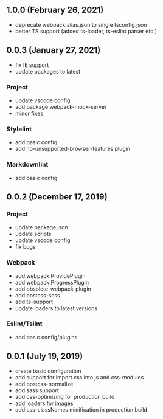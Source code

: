 <!-- markdownlint-disable MD024 -->
<!-- markdownlint-disable MD041 -->
## 1.0.0 (February 26, 2021)

* deprecate webpack.alias.json to single tsconfig.json
* better TS support (added ts-loader, ts-eslint parser etc.)

## 0.0.3 (January 27, 2021)

* fix IE support
* update packages to latest

### Project

* update vscode config
* add package webpack-mock-server
* minor fixes

### Stylelint

* add basic config
* add no-unsupported-browser-features plugin

### Markdownlint

* add basic config

## 0.0.2 (December 17, 2019)

### Project

* update package.json
* update scripts
* update vscode config
* fix bugs

### Webpack

* add webpack.ProvidePlugin
* add webpack.ProgressPlugin
* add obsolete-webpack-plugin
* add postcss-scss
* add ts-support
* update loaders to latest versions

### Eslint/Tslint

* add basic config/plugins

## 0.0.1 (July 19, 2019)

* create basic configuration
* add support for import css into js and css-modules
* add postcss-normalize
* add sass support
* add css-optimizing for production build
* add loaders for images
* add css-classNames minification in production build
